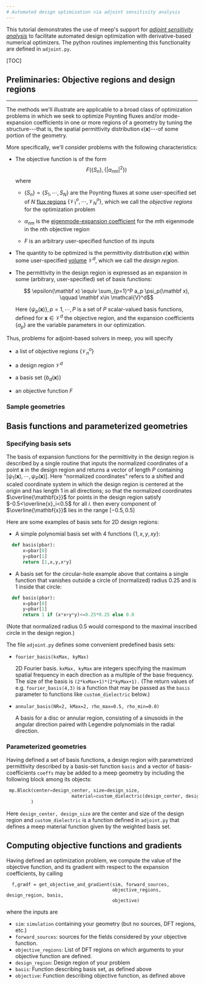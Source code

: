 ```yaml
---
# Automated design optimization via adjoint sensitivity analysis 
---
```


This tutorial demonstrates the use of meep's support for
[*adjoint sensitivity analysis*](https://en.wikipedia.org/wiki/Adjoint_state_method)
to facilitate automated design optimization with derivative-based
numerical optimizers. The python routines implementing this functionality
are defined in `adjoint.py`.

[TOC]

## Preliminaries: Objective regions and design regions
--------------------------------

The methods we'll illustrate are applicable to a broad class of
optimization problems in which we seek to optimize Poynting fluxes
and/or mode-expansion coefficients in one or more regions of a
geometry by tuning the structure---that is, the spatial
permittivity distribution $\epsilon(\mathbf x)$---of some portion
of the geometry.

More specifically, we'll consider problems with the following characteristics:

+   The objective function is of the form
    $$F\Big( \big\{S_n\big\}, \big\{|\alpha_{nm}|^2\big\}\Big)$$
    where

    + $\{S_n\}=\{S_1, \cdots, S_N\}$ are the Poynting fluxes
        at some user-specified set of $N$ 
        [flux regions](https://meep.readthedocs.io/en/latest/Python_User_Interface/#fluxregion)
        $\{\mathcal{V}^o_1, \cdots, \mathcal{V}^o_N\}$, which we call the *objective regions* for
        the optimization problem  

    + $\alpha_{nm}$ is the
      [eigenmode-expansion coefficient](https://meep.readthedocs.io/en/latest/Mode_Decomposition)
      for the $m$th eigenmode in the $n$th objective region    

    + $F$ is an arbitrary user-specified function of its inputs    

+   The quantity to be optimized is the permittivity distribution $\epsilon(\mathbf x)$
    within some user-specified [volume](https://meep.readthedocs.io/en/latest/Python_User_Interface/#volume)
    $\mathcal{V}^d$, which we call the *design region*.

+   The permittivity in the design region is expressed as an expansion
    in some (arbitrary, user-specified) set of basis functions:

    $$ \epsilon(\mathbf x) \equiv \sum_{p=1}^P a_p \psi_p(\mathbf x),
       \qquad \mathbf x\in \mathcal{V}^d$$

    Here $\{\psi_p(\mathbf x)\}, p=1,\cdots,P$ is a set of $P$ scalar-valued basis functions,
    defined for $\mathbf x \in \mathcal{V}^d$ the objective region, and the expansion coefficients $\{a_p\}$
    are the variable parameters in our optimization.

Thus, problems for adjoint-based solvers in meep, you will specify

+ a list of objective regions $\{\mathcal{V}^o_n\}$

+ a design region $\mathcal{V}^d$    

+ a basis set $\{b_d(\mathbf{x})\}$    

+ an objective function $F$    

### Sample geometries

## Basis functions and parameterized geometries

### Specifying basis sets

The basis of expansion functions for the permittivity in the design region
is described by a single routine that inputs the normalized coordinates of a point
$\mathbf{x}$ in the design region and returns a vector of length $P$
containing $[\psi_1(\mathbf{x}), \cdots, \psi_P(\mathbf{x})]$.
Here "normalized coordinates" refers to a shifted and scaled coordinate system
in which the design region is centered at the origin and has length 1 in
all directions; so that the normalized coordinates $\overline{\mathbf{x}}$
for points in the design region satisfy $-0.5<\overline{x}_i<0.5$ for all $i$.
then every component of $\overline{\mathbf{x}}$ lies in the range $[-0.5,0.5]$

Here are some examples of basis sets for 2D design regions:

+ A simple polynomial basis set with 4 functions $\{1,x,y,xy\}$:

```python
  def basis(pbar):
      x=pbar[0]
      y=pbar[1]
      return [1,x,y,x*y]
```

+ A basis set for the circular-hole example above
  that contains a single function that vanishes
  outside a circle of (normalized) radius 0.25
  and is 1 inside that circle:

```python
  def basis(pbar):
      x=pbar[0]
      y=pbar[1]
      return 1 if (x*x+y*y)<=0.25*0.25 else 0.0
```

   (Note that normalized radius 0.5 would correspond to the
    maximal inscribed circle in the design region.)

The file `adjoint.py` defines some convenient predefined basis sets:

+ `fourier_basis(kxMax, kyMax)`

    2D Fourier basis. `kxMax, kyMax` are integers specifying the
    maximum spatial frequency in each direction as a multiple of the
    base frequency. The size of the basis is `(2*kxMax+1)*(2*kyMax+1).`
    (The return values of e.g. `fourier_basis(4,3)` is a function
    that may be passed as the `basis` parameter to functions like
    `custom_dielectric` below.)

+ `annular_basis(NR=2, kMax=2, rho_max=0.5, rho_min=0.0)`

    A basis for a disc or annular region, consisting of a
    sinusoids in the angular direction paired with Legendre polynomials
    in the radial direction.

### Parameterized geometries

Having defined a set of basis functions, a design region
with parametrized permittivity described by a basis-set function `basis`
and a vector of basis-coefficients `coeffs`
may be added to a meep geometry by including the following block among its objects: 

```python
 mp.Block(center=design_center, size=design_size,
                        material=custom_dielectric(design_center, design_size, basis, coeffs)
         )
```

Here `design_center, design_size` are the center and size of the design region
and `custom_dielectric` is a function defined in `adjoint.py` that defines
a meep material function given by the weighted basis set.

## Computing objective functions and gradients

Having defined an optimization problem, we compute the value of the
objective function, and its gradient with respect to the expansion coefficients,
by calling

```
  f,gradf = get_objective_and_gradient(sim, forward_sources,
                                       objective_regions, design_region, basis,
                                       objective)
```

where the inputs are

+ `sim`: `simulation` containing your geometry (but no sources, DFT regions, etc.)
+ `forward_sources`: sources for the fields considered by your objective function.
+ `objective_regions`: List of DFT regions on which arguments to your objective function are defined.
+ `design_region`: Design region of your problem
+ `basis`: Function describing basis set, as defined above
+ `objective`: Function describing objective function, as defined above
